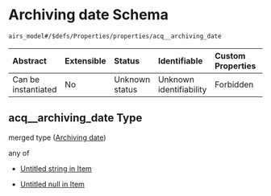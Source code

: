 # Archiving date Schema

```txt
airs_model#/$defs/Properties/properties/acq__archiving_date
```



| Abstract            | Extensible | Status         | Identifiable            | Custom Properties | Additional Properties | Access Restrictions | Defined In                                                                |
| :------------------ | :--------- | :------------- | :---------------------- | :---------------- | :-------------------- | :------------------ | :------------------------------------------------------------------------ |
| Can be instantiated | No         | Unknown status | Unknown identifiability | Forbidden         | Allowed               | none                | [model.schema.json\*](../../out/model.schema.json "open original schema") |

## acq\_\_archiving\_date Type

merged type ([Archiving date](model-defs-properties-properties-archiving-date.md))

any of

*   [Untitled string in Item](model-defs-properties-properties-archiving-date-anyof-0.md "check type definition")

*   [Untitled null in Item](model-defs-properties-properties-archiving-date-anyof-1.md "check type definition")
